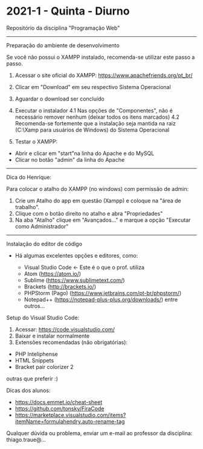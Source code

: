 # 2021-1 - Quinta - Diurno
Repositório da disciplina "Programação Web"

---
Preparação do ambiente de desenvolvimento

Se você não possui o XAMPP instalado, recomenda-se utilizar este passo a passo.


1. Acessar o site oficial do XAMPP: https://www.apachefriends.org/pt_br/

2. Clicar em "Download" em seu respectivo Sistema Operacional

3. Aguardar o download ser concluído

4. Executar o instalador
  4.1 Nas opções de "Componentes", não é necessário remover nenhum (deixar todos os itens marcados)
  4.2 Recomenda-se fortemente que a instalação seja mantida na raiz (C:\Xamp para usuários de Windows) do Sistema Operacional

5. Testar o XAMPP:
  - Abrir e clicar em "start"na linha do Apache e do MySQL
  - Clicar no botão "admin" da linha do Apache

----------------
Dica do Henrique:

  Para colocar o atalho do XAMPP (no windows) com permissão de admin:

  1. Crie um Atalho do app em questão (Xampp) e coloque na "área de trabalho".
  2. Clique com o botão direito no atalho e abra "Propriedades"
  3. Na aba "Atalho" clique em "Avançados..." e marque a opção "Executar como Administrador"

-----------------
Instalação do editor de código

 - Há algumas excelentes opções e editores, como:

     - Visual Studio Code <- Este é o que o prof. utiliza
     - Atom (https://atom.io/)
     - Sublime (https://www.sublimetext.com/)
     - Brackets (http://brackets.io/)
     - PHPStorm (Pago) (https://www.jetbrains.com/pt-br/phpstorm/)
     - Notepad++ (https://notepad-plus-plus.org/downloads/)
     entre outros...

Setup do Visual Studio Code:

1. Acessar: https://code.visualstudio.com/
2. Baixar e instalar normalmente
3. Extensões recomendadas (não obrigatórias):
  - PHP Inteliphense
  - HTML Snippets
  - Bracket pair colorizer 2

  outras que preferir :)

  Dicas dos alunos:
  - https://docs.emmet.io/cheat-sheet
  - https://github.com/tonsky/FiraCode
  - https://marketplace.visualstudio.com/items?itemName=formulahendry.auto-rename-tag


Qualquer dúvida ou problema, enviar um e-mail ao professor da disciplina:
  thiago.traue@...
